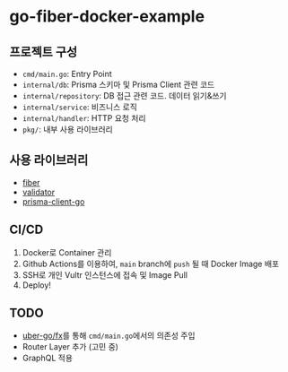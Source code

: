 # go-fiber-docker-example

## 프로젝트 구성
- `cmd/main.go`: Entry Point
- `internal/db`: Prisma 스키마 및 Prisma Client 관련 코드
- `internal/repository`: DB 접근 관련 코드. 데이터 읽기&쓰기
- `internal/service`: 비즈니스 로직
- `internal/handler`: HTTP 요청 처리
- `pkg/`: 내부 사용 라이브러리

## 사용 라이브러리
- [fiber](https://github.com/gofiber/fiber) 
- [validator](https://github.com/go-playground/validator) 
- [prisma-client-go](https://github.com/steebchen/prisma-client-go) 

## CI/CD
1. Docker로 Container 관리
2. Github Actions를 이용하여, `main` branch에 `push` 될 때 Docker Image 배포
3. SSH로 개인 Vultr 인스턴스에 접속 및 Image Pull
4. Deploy!

## TODO
- [uber-go/fx](https://github.com/uber-go/fx)를 통해 `cmd/main.go`에서의 의존성 주입
- Router Layer 추가 (고민 중)
- GraphQL 적용
